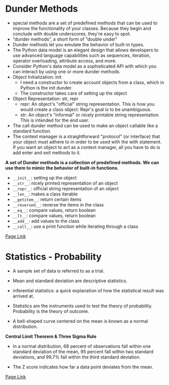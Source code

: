 # Dunder Methods
- special methods are a set of predefined methods that can be used to improve the functionality of your classes. Because they begin and conclude with double underscores, they're easy to spot.
- “dunder methods”, a short form of “double under"
- Dunder methods let you emulate the behavior of built-in types.
- The Python data model is an elegant design that allows developers to use advanced language capabilities such as sequences, iteration, operator overloading, attribute access, and more.
- Consider Python's data model as a sophisticated API with which you can interact by using one or more dunder methods.
- Object Initialization: init
   - I need a constructor to create account objects from a class, which in Python is the init dunder.
   - The constructor takes care of setting up the object
- Object Representation: str, repr
   - repr: An object's "official" string representation. This is how you would create a class object. Repr's goal is to be unambiguous.
   - str: An object's "informal" or nicely printable string representation. This is intended for the end user.
- The call dunder method can be used to make an object callable like a standard function.
- The context manager is a straightforward "protocol" (or interface) that your object must adhere to in order to be used with the with statement. If you want an object to act as a context manager, all you have to do is add enter and exit methods to it.<br>

**A set of Dunder methods is a collection of predefined methods. We can use them to mimic the behavior of built-in functions.**
- `__init__`: setting up the object
- `__str__`: nicely printed representation of an object
- `__repr__`: official string representation of an object
- `__len__`: makes a class iterable
- `__getitem__`: return certain items
- `__reversed__`: reverse the items in the class
- `__eq__`: compare values, return boolean
- `__lt__`: compare values, return boolean
- `__add__`: add values to the class
- `__call__`: use a print function while iterating through a class


[Page Link](https://dbader.org/blog/python-dunder-methods)


# Statistics - Probability
- A sample set of data is referred to as a trial.

- Mean and standard deviation are descriptive statistics.

- inferential statistics: a quick explanation of how the statistical result was arrived at.

- Statistics are the instruments used to test the theory of probability. Probability is the theory of outcome.

- A bell-shaped curve centered on the mean is known as a normal distribution.

**Central Limit Theorem & Three Sigma Rule**<br>
- In a normal distribution, 68 percent of observations fall within one standard deviation of the mean, 95 percent fall within two standard deviations, and 99.7% fall within the third standard deviation.

- The Z score indicates how far a data point deviates from the mean.

[Page Link](https://www.dataquest.io/blog/basic-statistics-in-python-probability/)